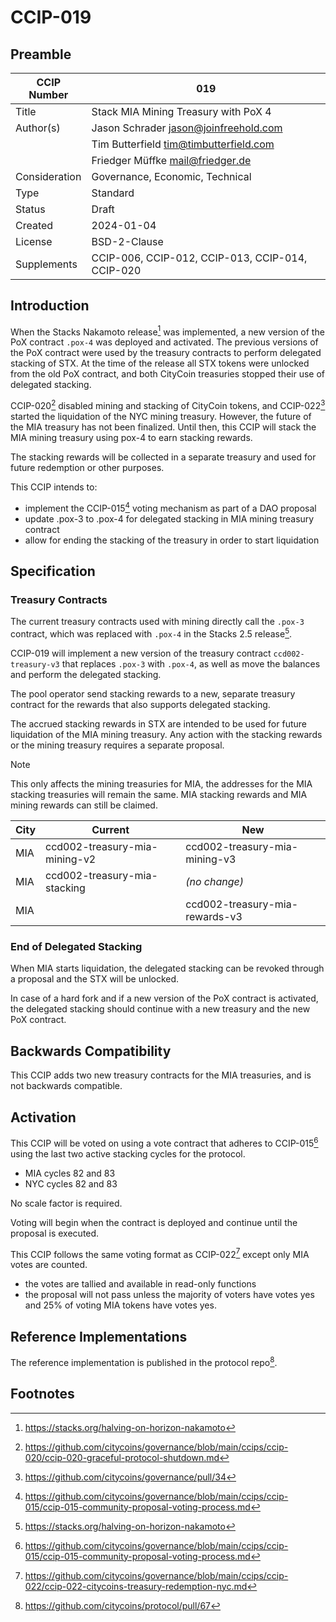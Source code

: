# CCIP-019

## Preamble

| CCIP Number   | 019                                              |
| ------------- | ------------------------------------------------ |
| Title         | Stack MIA Mining Treasury with PoX 4             |
| Author(s)     | Jason Schrader jason@joinfreehold.com            |
|               | Tim Butterfield tim@timbutterfield.com           |
|               | Friedger Müffke mail@friedger.de                 |
| Consideration | Governance, Economic, Technical                  |
| Type          | Standard                                         |
| Status        | Draft                                            |
| Created       | 2024-01-04                                       |
| License       | BSD-2-Clause                                     |
| Supplements   | CCIP-006, CCIP-012, CCIP-013, CCIP-014, CCIP-020 |

## Introduction

When the Stacks Nakamoto release[^1] was implemented, a new version of the PoX contract `.pox-4` was deployed and activated. The previous versions of the PoX contract were used by the treasury contracts to perform delegated stacking of STX. At the time of the release all STX tokens were unlocked from the old PoX contract, and both CityCoin treasuries stopped their use of delegated stacking.

CCIP-020[^2] disabled mining and stacking of CityCoin tokens, and CCIP-022[^3] started the liquidation of the NYC mining treasury. However, the future of the MIA treasury has not been finalized. Until then, this CCIP will stack the MIA mining treasury using pox-4 to earn stacking rewards.

The stacking rewards will be collected in a separate treasury and used for future redemption or other purposes.

This CCIP intends to:

- implement the CCIP-015[^4] voting mechanism as part of a DAO proposal
- update .pox-3 to .pox-4 for delegated stacking in MIA mining treasury contract
- allow for ending the stacking of the treasury in order to start liquidation

## Specification

### Treasury Contracts

The current treasury contracts used with mining directly call the `.pox-3` contract, which was replaced with `.pox-4` in the Stacks 2.5 release[^1].

CCIP-019 will implement a new version of the treasury contract `ccd002-treasury-v3` that replaces `.pox-3` with `.pox-4`, as well as move the balances and perform the delegated stacking.

The pool operator send stacking rewards to a new, separate treasury contract for the rewards that also supports delegated stacking.

The accrued stacking rewards in STX are intended to be used for future liquidation of the MIA mining treasury. Any action with the stacking rewards or the mining treasury requires a separate proposal.

> [!NOTE]
> This only affects the mining treasuries for MIA, the addresses for the MIA stacking treasuries will remain the same. MIA stacking rewards and MIA mining rewards can still be claimed.

| City | Current                       | New                            |
| ---- | ----------------------------- | ------------------------------ |
| MIA  | ccd002-treasury-mia-mining-v2 | ccd002-treasury-mia-mining-v3  |
| MIA  | ccd002-treasury-mia-stacking  | _(no change)_                  |
| MIA  |                               | ccd002-treasury-mia-rewards-v3 |

### End of Delegated Stacking

When MIA starts liquidation, the delegated stacking can be revoked through a proposal and the STX will be unlocked.

In case of a hard fork and if a new version of the PoX contract is activated, the delegated stacking should continue with a new treasury and the new PoX contract.

## Backwards Compatibility

This CCIP adds two new treasury contracts for the MIA treasuries, and is not backwards compatible.

## Activation

This CCIP will be voted on using a vote contract that adheres to CCIP-015[^4] using the last two active stacking cycles for the protocol.

- MIA cycles 82 and 83
- NYC cycles 82 and 83

No scale factor is required.

Voting will begin when the contract is deployed and continue until the proposal is executed.

This CCIP follows the same voting format as CCIP-022[^5] except only MIA votes are counted.

- the votes are tallied and available in read-only functions
- the proposal will not pass unless the majority of voters have votes yes and 25% of voting MIA tokens have votes yes.

## Reference Implementations

The reference implementation is published in the protocol repo[^6].

## Footnotes

[^1]: https://stacks.org/halving-on-horizon-nakamoto
[^2]: https://github.com/citycoins/governance/blob/main/ccips/ccip-020/ccip-020-graceful-protocol-shutdown.md
[^3]: https://github.com/citycoins/governance/pull/34
[^4]: https://github.com/citycoins/governance/blob/main/ccips/ccip-015/ccip-015-community-proposal-voting-process.md
[^5]: https://github.com/citycoins/governance/blob/main/ccips/ccip-022/ccip-022-citycoins-treasury-redemption-nyc.md
[^6]: https://github.com/citycoins/protocol/pull/67
